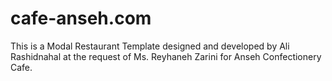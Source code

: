 # cafe-anseh.com
This is a Modal Restaurant Template designed and developed by Ali Rashidnahal at the request of Ms. Reyhaneh Zarini for Anseh Confectionery Cafe.
